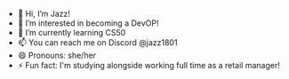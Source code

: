 - 👋 Hi, I’m Jazz!
- 👀 I’m interested in becoming a DevOP!
- 🌱 I’m currently learning CS50
- 📫 You can reach me on Discord @jazz1801
- 😄 Pronouns: she/her
- ⚡ Fun fact: I'm studying alongside working full time as a retail manager!

<!---
Jazz1801/Jazz1801 is a ✨ special ✨ repository because its `README.md` (this file) appears on your GitHub profile.
You can click the Preview link to take a look at your changes.
--->
